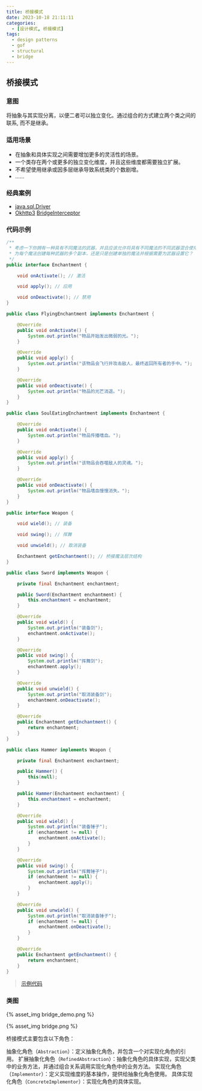 ```yaml
---
title: 桥接模式
date: 2023-10-18 21:11:11
categories:
  - [设计模式, 桥接模式]
tags:
  - design patterns
  - gof
  - structural
  - bridge
---
```


## 桥接模式

### 意图

将抽象与其实现分离，以便二者可以独立变化。通过组合的方式建立两个类之间的联系, 而不是继承。

### 适用场景

- 在抽象和具体实现之间需要增加更多的灵活性的场景。
- 一个类存在两个或更多的独立变化维度，并且这些维度都需要独立扩展。
- 不希望使用继承或因多层继承导致系统类的个数剧增。
- ......

<!-- more -->

### 经典案例

- [java.sql.Driver](https://docs.oracle.com/javase/8/docs/api/java/sql/Driver.html)
- [Okhttp3](https://square.github.io/okhttp/) [BridgeInterceptor](https://github.com/square/okhttp/blob/okhttp_3.13.x/okhttp/src/main/java/okhttp3/internal/http/BridgeInterceptor.java)

### 代码示例

```java
/**
 * 考虑一下你拥有一种具有不同魔法的武器，并且应该允许将具有不同魔法的不同武器混合使用。 你会怎么做？
 * 为每个魔法创建每种武器的多个副本，还是只是创建单独的魔法并根据需要为武器设置它？
 */
public interface Enchantment {

    void onActivate(); // 激活

    void apply(); // 应用

    void onDeactivate(); // 禁用
}

public class FlyingEnchantment implements Enchantment {

    @Override
    public void onActivate() {
        System.out.println("物品开始发出微弱的光。");
    }

    @Override
    public void apply() {
        System.out.println("该物品会飞行并攻击敌人，最终返回所有者的手中。");
    }

    @Override
    public void onDeactivate() {
        System.out.println("物品的光芒消退。");
    }
}

public class SoulEatingEnchantment implements Enchantment {

    @Override
    public void onActivate() {
        System.out.println("物品传播嗜血。");
    }

    @Override
    public void apply() {
        System.out.println("该物品会吞噬敌人的灵魂。");
    }

    @Override
    public void onDeactivate() {
        System.out.println("物品嗜血慢慢消失。");
    }
}

public interface Weapon {

    void wield(); // 装备

    void swing(); // 挥舞

    void unwield(); // 取消装备

    Enchantment getEnchantment(); // 桥接魔法层次结构
}

public class Sword implements Weapon {

    private final Enchantment enchantment;

    public Sword(Enchantment enchantment) {
        this.enchantment = enchantment;
    }

    @Override
    public void wield() {
        System.out.println("装备剑");
        enchantment.onActivate();
    }

    @Override
    public void swing() {
        System.out.println("挥舞剑");
        enchantment.apply();
    }

    @Override
    public void unwield() {
        System.out.println("取消装备剑");
        enchantment.onDeactivate();
    }

    @Override
    public Enchantment getEnchantment() {
        return enchantment;
    }
}

public class Hammer implements Weapon {

    private final Enchantment enchantment;

    public Hammer() {
        this(null);
    }

    public Hammer(Enchantment enchantment) {
        this.enchantment = enchantment;
    }

    @Override
    public void wield() {
        System.out.println("装备锤子");
        if (enchantment != null) {
            enchantment.onActivate();
        }
    }

    @Override
    public void swing() {
        System.out.println("挥舞锤子");
        if (enchantment != null) {
            enchantment.apply();
        }
    }

    @Override
    public void unwield() {
        System.out.println("取消装备锤子");
        if (enchantment != null) {
            enchantment.onDeactivate();
        }
    }

    @Override
    public Enchantment getEnchantment() {
        return enchantment;
    }
}
```

> [示例代码]()

### 类图

{% asset_img bridge_demo.png %}

{% asset_img bridge.png %}

桥接模式主要包含以下角色：

抽象化角色（`Abstraction`）：定义抽象化角色，并包含一个对实现化角色的引用。
扩展抽象化角色（`RefinedAbstraction`）：抽象化角色的具体实现，实现父类中的业务方法，并通过组合关系调用实现化角色中的业务方法。
实现化角色（`Implementor`）：定义实现维度的基本操作，提供给抽象化角色使用。
具体实现化角色（`ConcreteImplementor`）：实现化角色的具体实现。
